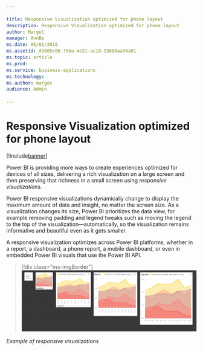 ```yaml
---

title: Responsive Visualization optimized for phone layout
description: Responsive Visualization optimized for phone layout
author: MargoC
manager: AnnBe
ms.date: 06/01/2018
ms.assetid: d9005c06-756a-4e51-ac18-33888aa34a61
ms.topic: article
ms.prod: 
ms.service: business-applications
ms.technology: 
ms.author: margoc
audience: Admin

---
```

#  Responsive Visualization optimized for phone layout




[!include[banner](../../../includes/banner.md)]

Power BI is providing more ways to create experiences optimized for devices of
all sizes, delivering a rich visualization on a large screen and then preserving
that richness in a small screen using *responsive visualizations.*

Power BI responsive visualizations dynamically change to display the maximum
amount of data and insight, no matter the screen size. As a visualization
changes its size, Power BI prioritizes the data view, for example removing
padding and legend tweaks such as moving the legend to the top of the
visualization—automatically, so the visualization remains informative and
beautiful even as it gets smaller.

A responsive visualization optimizes across Power BI platforms, whether in a
report, a dashboard, a phone report, a mobile dashboard, or even in embedded
Power BI visuals that use the Power BI API.

> [!div class="mx-imgBorder"] 
> ![A graphic demonstrating 5 differently-sized examples of responsive visualizations](media/responsive-visualization-optimized-phone-layout-1.png "A graphic demonstrating 5 differently-sized examples of responsive visualizations")
<!-- Picture 7 -->


*Example of responsive visualizations*
